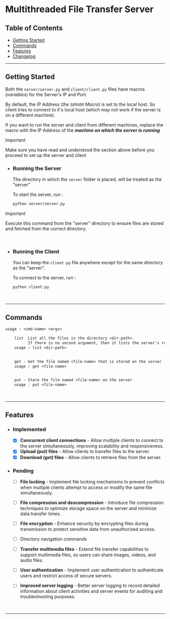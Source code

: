 # Multithreaded File Transfer Server

## Table of Contents

- [Getting Started](#getting-started)
- [Commands](#commands)
- [Features](#features)
- [Changelog](CHANGELOG.md)


---

## Getting Started

Both the `server/server.py` and `client/client.py` files have macros (*variables*) for the Server's IP and Port.
 
By default, the IP Address (*the `SERVER` Macro*) is set to the local host.
So client tries to connect to it's local host (which may not work if the server is on a different machine).

If you want to run the server and client from different machines, replace the macro with the IP Address of the ***machine on which the server is running***

> [!IMPORTANT]
> Make sure you have read and understood the section above before you proceed to set up the server and client


- ### Running the Server
  The directory in which the `server` folder is placed, will be treated as the "server"

  To start the server, run : 
  ```bash
  python server/server.py
  ```
  
> [!IMPORTANT]
> Execute this command from the "server" directory to ensure files are stored and fetched from the correct directory.

<br>

- ### Running the Client
  You can keep the `client.py` file anywhere except for the same directory as the "server".

  To connect to the server, run : 
  ```bash
  python client.py
  ```
<br>

---

## Commands

```txt
usage : <cmd-name> <args>

    list  List all the files in the directory <dir-path>. 
          If there is no second argument, then it lists the server's root directory
    usage : list <dir-path>
    	
    	
    get - Get the file named <file-name> that is stored on the server
    usage : get <file-name>


    put - Store the file named <file-name> on the server
    usage : put <file-name>
```

<br>

---


## Features

- ### Implemented
  - [x] **Concurrent client connections** - Allow multiple clients to connect to the server simultaneously, improving scalability and responsiveness.
  - [x] **Upload _(put)_ files** - Allow clients to transfer files to the server.
  - [x] **Download _(get)_ files** - Allow clients to retrieve files from the server.

- ### Pending
  - [ ] **File locking** - Implement file locking mechanisms to prevent conflicts when multiple clients attempt to access or modify the same file simultaneously.
  - [ ] **File compression and descompression** - Introduce file compression techniques to optimize storage space on the server and minimize data transfer times.
  - [ ] **File encryption** - Enhance security by encrypting files during transmission to protect sensitive data from unauthorized access.
  - [ ] Directory navigation commands
  - [ ] **Transfer multimedia files** - Extend file transfer capabilities to support multimedia files, so users can share images, videos, and audio files.
  - [ ] **User authentication** - Implement user authentication to authenticate users and restrict access of secure servers.
  - [ ] **Improved server logging** - Better server logging to record detailed information about client activities and server events for auditing and troubleshooting purposes.


<br>

---

<br>
